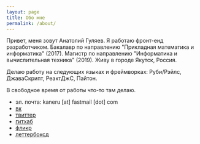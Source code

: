 ```yaml
---
layout: page
title: Обо мне
permalink: /about/
---
```


Привет, меня зовут Анатолий Гуляев. Я работаю фронт-енд разработчиком. Бакалавр по направлению "Прикладная математика и информатика" (2017). Магистр по направлению "Информатика и вычислительная техника" (2019). Живу в городе Якутск, Россия.

Делаю работу на следующих языках и фреймворках: Руби/Рэйлс, ДжаваСкрипт, РеактДжС, Пайтон.

В свободное время от работы что-то там делаю.

- эл. почта: kaneru [at] fastmail [dot] com
- [вк](https://vk.com/kaneru)
- [твиттер](https://twitter.com/kaneru__)
- [гитхаб](https://github.com/kaneru)
- [фликр](https://www.flickr.com/photos/kaneru)
- [леттербоксд](https://letterboxd.com/kaneru/)
